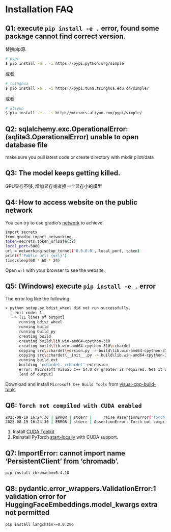 # Installation FAQ

## Q1: execute `pip install -e .` error, found some package cannot find correct version.

替换pip源.

```bash
# pypi
$ pip install -e . -i https://pypi.python.org/simple
```



或者

```bash
# tsinghua
$ pip install -e . -i https://pypi.tuna.tsinghua.edu.cn/simple/
```



或者

```bash
# aliyun
$ pip install -e . -i http://mirrors.aliyun.com/pypi/simple/
```



## Q2: sqlalchemy.exc.OperationalError: (sqlite3.OperationalError) unable to open database file

make sure you pull latest code or create directory with mkdir pilot/data

## Q3: The model keeps getting killed.

GPU显存不够, 增加显存或者换一个显存小的模型

## Q4: How to access website on the public network

You can try to use gradio’s [network](https://github.com/gradio-app/gradio/blob/main/gradio/networking.py) to achieve.

```bash
import secrets
from gradio import networking
token=secrets.token_urlsafe(32)
local_port=5000
url = networking.setup_tunnel('0.0.0.0', local_port, token)
print(f'Public url: {url}')
time.sleep(60 * 60 * 24)
```



Open `url` with your browser to see the website.

## Q5: (Windows) execute `pip install -e .` error

The error log like the following:

```bash
× python setup.py bdist_wheel did not run successfully.
  │ exit code: 1
  ╰─> [11 lines of output]
      running bdist_wheel
      running build
      running build_py
      creating build
      creating build\lib.win-amd64-cpython-310
      creating build\lib.win-amd64-cpython-310\cchardet
      copying src\cchardet\version.py -> build\lib.win-amd64-cpython-310\cchardet
      copying src\cchardet\__init__.py -> build\lib.win-amd64-cpython-310\cchardet
      running build_ext
      building 'cchardet._cchardet' extension
      error: Microsoft Visual C++ 14.0 or greater is required. Get it with "Microsoft C++ Build Tools": https://visualstudio.microsoft.com/visual-cpp-build-tools/
      [end of output]
```



Download and install `Microsoft C++ Build Tools` from [visual-cpp-build-tools](https://visualstudio.microsoft.com/visual-cpp-build-tools/)

## Q6: `Torch not compiled with CUDA enabled`

```bash
2023-08-19 16:24:30 | ERROR | stderr |     raise AssertionError("Torch not compiled with CUDA enabled")
2023-08-19 16:24:30 | ERROR | stderr | AssertionError: Torch not compiled with CUDA enabled
```



1. Install [CUDA Toolkit](https://developer.nvidia.com/cuda-toolkit-archive)
2. Reinstall PyTorch [start-locally](https://pytorch.org/get-started/locally/#start-locally) with CUDA support.

## Q7: ImportError: cannot import name ‘PersistentClient’ from ‘chromadb’.

```bash
pip install chromadb==0.4.10
```



## Q8: pydantic.error_wrappers.ValidationError:1 validation error for HuggingFaceEmbeddings.model_kwargs extra not permitted

```bash
pip install langchain>=0.0.286
```

